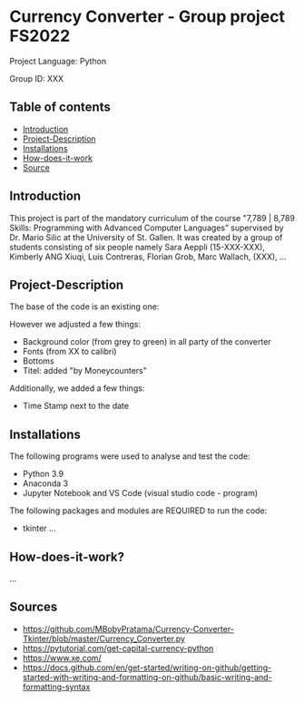 # Currency Converter - Group project FS2022 

Project Language: Python

Group ID: XXX

## Table of contents
* [Introduction](#Introduction)
* [Project-Description](#Project-Description)
* [Installations](#Installations)
* [How-does-it-work](#How-does-it-work)
* [Source](#Source)



## Introduction
This project is part of the mandatory curriculum of the course "7,789 | 8,789 Skills: Programming with Advanced Computer Languages” supervised by Dr. Mario Silic at the University of St. Gallen. It was created by a group of students consisting of six people namely Sara Aeppli (15-XXX-XXX), Kimberly ANG Xiuqi, Luis Contreras, Florian Grob, Marc Wallach,  (XXX), ... 


## Project-Description
The base of the code is an existing one: 

However we adjusted a few things:
* Background color (from grey to green) in all party of the converter
* Fonts (from XX to calibri)
* Bottoms 
* Titel: added "by Moneycounters" 

Additionally, we added a few things:
* Time Stamp next to the date

## Installations
The following programs were used to analyse and test the code:
* Python 3.9 
* Anaconda 3
* Jupyter Notebook and VS Code (visual studio code - program)

The following packages and modules are REQUIRED to run the code: 
* tkinter
...

## How-does-it-work?
...

## Sources
* https://github.com/MBobyPratama/Currency-Converter-Tkinter/blob/master/Currency_Converter.py
* https://pytutorial.com/get-capital-currency-python
* https://www.xe.com/
* https://docs.github.com/en/get-started/writing-on-github/getting-started-with-writing-and-formatting-on-github/basic-writing-and-formatting-syntax




